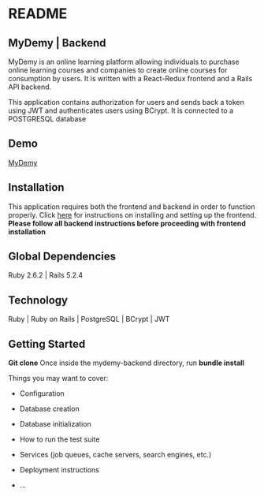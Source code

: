 # README

## MyDemy | Backend
MyDemy is an online learning platform allowing individuals to purchase online learning courses and companies to create online courses for consumption by users. It is written with a React-Redux frontend and a Rails API backend. 

This application contains authorization for users and sends back a token using JWT and authenticates users using BCrypt. It is connected to a POSTGRESQL database 

## Demo
<a href="https://www.youtube.com/watch?v=mbfqRm0EfKI">MyDemy</a>

## Installation
This application requires both the frontend and backend in order to function properly. Click <a href="https://github.com/sdornel/mydemy-frontend">here</a> for instructions on installing and setting up the frontend. <strong>Please follow all backend instructions before proceeding with frontend installation</strong>


## Global Dependencies
Ruby 2.6.2 | Rails 5.2.4

## Technology

Ruby | Ruby on Rails | PostgreSQL | BCrypt | JWT

## Getting Started
<strong>Git clone</strong>
Once inside the mydemy-backend directory, run <strong>bundle install</strong>



Things you may want to cover:


* Configuration

* Database creation

* Database initialization

* How to run the test suite

* Services (job queues, cache servers, search engines, etc.)

* Deployment instructions

* ...
